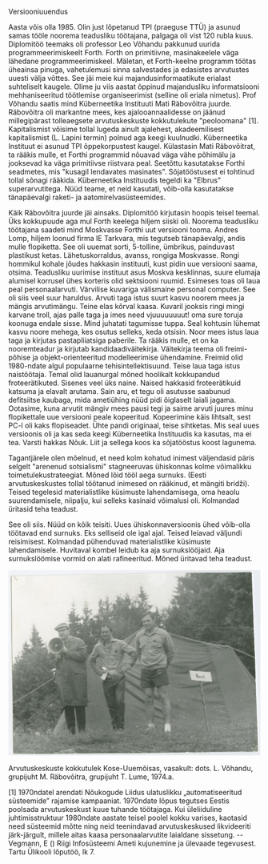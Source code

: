Versiooniuuendus

Aasta võis olla 1985. Olin just lõpetanud TPI (praeguse TTÜ) ja asunud samas tööle noorema teadusliku töötajana, palgaga oli vist 120 rubla kuus. Diplomitöö teemaks oli professor Leo Võhandu pakkunud uurida programmeerimiskeelt Forth. Forth on primitiivne, masinakeelele väga lähedane programmeerimiskeel. Mäletan, et Forth-keelne programm töötas üheainsa pinuga, vahetulemusi sinna salvestades ja edasistes arvutustes uuesti välja võttes. See jäi meie kui majandusinformaatikute erialast suhteliselt kaugele. Olime ju viis aastat õppinud majandusliku informatsiooni mehhaniseeritud töötlemise organiseerimist (selline oli eriala nimetus). Prof Võhandu saatis mind Küberneetika Instituuti Mati Räbovõitra juurde. Räbovõitra oli markantne mees, kes ajalooannaalidesse on jäänud millegipärast tolleaegsete arvutuskeskuste kokkutulekute "peoloomana" [1]. Kapitalismist võisime tollal lugeda ainult ajalehest, akadeemilisest kapitalismist (L. Lapini termin) polnud aga keegi kuulnudki. Küberneetika Instituut ei asunud TPI õppekorpustest kaugel. Külastasin Mati Räbovõitrat, ta rääkis mulle, et Forthi programmid nõuavad väga vähe põhimälu ja jooksevad ka väga primitiivse riistvara peal. Seetõttu kasutatakse Forthi seadmetes, mis "kusagil lendavates masinates". Sõjatööstusest ei tohtinud tollal sõnagi rääkida. Küberneetika Instituudis tegeldi ka "Elbrus" superarvutitega. Nüüd teame, et neid kasutati, võib-olla kasutatakse tänapäevalgi raketi- ja aatomirelvasüsteemides.

Käik Räbovõitra juurde jäi ainsaks. Diplomitöö kirjutasin hoopis teisel teemal. Üks kokkupuude aga mul Forth keelega hiljem siiski oli. Noorema teadusliku töötajana saadeti mind Moskvasse Forthi uut versiooni tooma. Andres Lomp, hiljem loonud firma IE Tarkvara, mis tegutseb tänapäevalgi, andis mulle flopiketta. See oli uuemat sorti, 5-tolline, ümbrikus, painduvast plastikust ketas. Lähetuskorraldus, avanss, rongiga Moskvasse. Rongi hommikul kohale jõudes hakkasin instituuti, kust pidin uue versiooni saama, otsima.  Teadusliku uurimise instituut asus Moskva kesklinnas, suure elumaja alumisel korrusel ühes korteris olid sektsiooni ruumid. Esimeses toas oli laua peal personaalarvuti. Värvilise kuvariga välismaine personal computer. See oli siis veel suur haruldus. Arvuti taga istus suurt kasvu noorem mees ja mängis arvutimängu. Teine elas kõrval kaasa. Kuvaril jooksis ringi mingi karvane troll, ajas palle taga ja imes need vjuuuuuuuut! oma sure toruja koonuga endale sisse. Mind juhatati tagumisse tuppa. Seal kohtusin lühemat kasvu noore mehega, kes osutus selleks, keda otsisin. Noor mees istus laua taga ja kirjutas pastapliiatsiga paberile. Ta rääkis mulle, et on ka nooremteadur ja kirjutab kandidaadiväitekirja. Väitekirja teema oli freimi-põhise ja objekt-orienteeritud modelleerimise ühendamine. Freimid olid 1980-ndate algul populaarne tehisintellektisuund. Teise laua taga istus naistöötaja. Temal olid lauanurgal mõned hoolikalt kokkupandud froteerätikuted. Sisenes veel üks naine. Naised hakkasid froteerätikuid katsuma ja elavalt arutama. Sain aru, et tegu oli asutusse saabunud defitsiitse kaubaga, mida ametiühing nüüd pidi õiglaselt laiali jagama. Ootasime, kuna arvutit mängiv mees pausi tegi ja saime arvuti juures minu flopikettale uue versiooni peale kopeeritud. Kopeerimine käis lihtsalt, sest PC-l oli kaks flopiseadet. Ühte pandi originaal, teise sihtketas. Mis seal uues versioonis oli ja kas seda keegi Küberneetika Instituudis ka kasutas, ma ei tea. Varsti hakkas Nõuk. Liit ja sellega koos ka sõjatööstus koost lagunema.

Tagantjärele olen mõelnud, et need kolm kohatud inimest väljendasid päris selgelt "arenenud sotsialismi" stagneeruvas ühiskonnas kolme võimalikku toimetulekustrateegiat. Mõned lõid tööl aega surnuks. (Eesti arvutuskeskustes tollal töötanud inimesed on rääkinud, et mängiti bridži). Teised tegelesid materialistlike küsimuste lahendamisega, oma heaolu suurendamisele, niipalju, kui selleks kasinaid võimalusi oli. Kolmandad üritasid teha teadust.

See oli siis. Nüüd on kõik teisiti. Uues ühiskonnaversioonis ühed võib-olla töötavad end surnuks. Eks selliseid ole igal ajal. Teised leiavad väljundi reisimisest. Kolmandad pühenduvad materialistlike küsimuste lahendamisele. Huvitaval kombel leidub ka aja surnukslööjaid. Aja surnukslöömise vormid on alati rafineeritud. Mõned üritavad teha teadust. 

![](img/Kokkutulek.PNG)

Arvutuskeskuste kokkutulek Kose-Uuemõisas, vasakult: dots. L. Võhandu, grupijuht M. Räbovõitra, grupijuht T. Lume, 1974.a.

[1] 1970ndatel   arendati   Nõukogude   Liidus   ulatuslikku   „automatiseeritud   süsteemide”  rajamise kampaaniat. 1970ndate lõpus tegutses Eestis poolsada arvutuskeskust kuue tuhande töötajaga. Kui üleliiduline juhtimisstruktuur 1980ndate aastate teisel poolel kokku varises, kaotasid need süsteemid mõtte ning neid teenindavad  arvutuskeskused likvideeriti   järk-järgult, millele aitas kaasa personaalarvutite laialdane sissetung. -- Vegmann, E () Riigi Infosüsteemi Ameti kujunemine ja ülevaade tegevusest. Tartu Ülikooli lõputöö, lk 7. 
